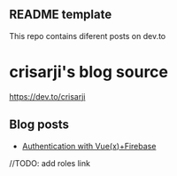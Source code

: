 ## README template

This repo contains diferent posts on dev.to

# crisarji's blog source

https://dev.to/crisarji

## Blog posts

- [Authentication with Vue(x)+Firebase](https://dev.to/crisarji/authentication-with-vue-x-firebase-31dc)

//TODO: add roles link
